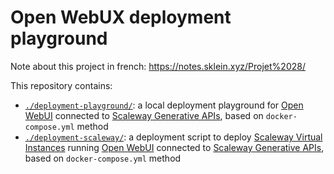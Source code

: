 # Open WebUX deployment playground

Note about this project in french: https://notes.sklein.xyz/Projet%2028/

This repository contains:

- [`./deployment-playground/`](./deployment-playground/): a local deployment playground for [Open WebUI](https://github.com/open-webui/open-webui) connected to [Scaleway Generative APIs](https://www.scaleway.com/fr/generative-apis/), based on `docker-compose.yml` method
- [`./deployment-scaleway/`](./deployment-scaleway/): a deployment script to deploy [Scaleway Virtual Instances](https://www.scaleway.com/en/virtual-instances/) running [Open WebUI](https://github.com/open-webui/open-webui) connected to [Scaleway Generative APIs](https://www.scaleway.com/fr/generative-apis/), based on `docker-compose.yml` method
